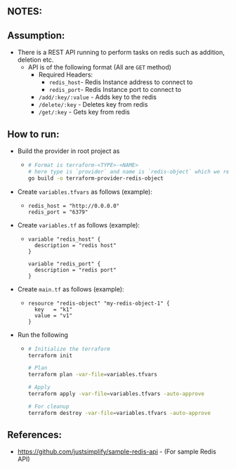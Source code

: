 NOTES:
---
## Assumption:

- There is a REST API running to perform tasks on redis such as addition, deletion etc.
  - API is of the following format (All are `GET` method)
    - Required Headers:
      - `redis_host`- Redis Instance address to connect to
      - `redis_port`- Redis Instance port to connect to
    - `/add/:key/:value` - Adds key to the redis
    - `/delete/:key` - Deletes key from redis
    - `/get/:key` - Gets key from redis


## How to run:
- Build the provider in root project as 

  - ```bash
    # Format is terraform-<TYPE>-<NAME>
    # here type is `provider` and name is `redis-object` which we reference later
    go build -o terraform-provider-redis-object
    ```
    
- Create `variables.tfvars` as follows (example):

  - ```hcl
    redis_host = "http://0.0.0.0"
    redis_port = "6379"
    ```
    
- Create `variables.tf` as follows (example):

  - ```hcl
    variable "redis_host" {
      description = "redis host"
    }
    
    variable "redis_port" {
      description = "redis port"
    }
    ```
    
- Create `main.tf` as follows (example):
  - ```hcl
    resource "redis-object" "my-redis-object-1" {
      key   = "k1"
      value = "v1"
    }
    ```
    
- Run the following
  - ```bash
    # Initialize the terraform
    terraform init
    
    # Plan
    terraform plan -var-file=variables.tfvars
    
    # Apply
    terraform apply -var-file=variables.tfvars -auto-approve 
    
    # For cleanup
    terraform destroy -var-file=variables.tfvars -auto-approve
    ```
    
## References:
- https://github.com/justsimplify/sample-redis-api - (For sample Redis API)